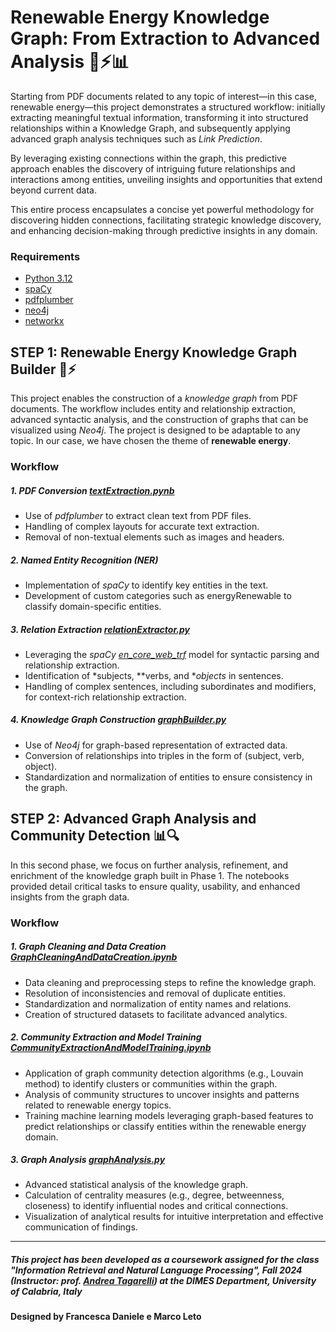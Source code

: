 # Renewable Energy Knowledge Graph: From Extraction to Advanced Analysis 🌱⚡📊
Starting from PDF documents related to any topic of interest—in this case, renewable energy—this project demonstrates a structured workflow: initially extracting meaningful textual information, transforming it into structured relationships within a Knowledge Graph, and subsequently applying advanced graph analysis techniques such as *Link Prediction*.

By leveraging existing connections within the graph, this predictive approach enables the discovery of intriguing future relationships and interactions among entities, unveiling insights and opportunities that extend beyond current data.

This entire process encapsulates a concise yet powerful methodology for discovering hidden connections, facilitating strategic knowledge discovery, and enhancing decision-making through predictive insights in any domain.
### Requirements
- [Python 3.12](https://www.python.org/downloads/)
- [spaCy](https://spacy.io/usage)
- [pdfplumber](https://pypi.org/project/pdfplumber/0.1.2/)
- [neo4j](https://neo4j.com/)
- [networkx](https://networkx.org/)


## STEP 1: Renewable Energy Knowledge Graph Builder 🌱⚡

This project enables the construction of a *knowledge graph* from PDF documents. The workflow includes entity and relationship extraction, advanced syntactic analysis, and the construction of graphs that can be visualized using *Neo4j*.
The project is designed to be adaptable to any topic. In our case, we have chosen the theme of **renewable energy**.

### Workflow
##### 1. PDF Conversion [textExtraction.pynb](KnowledgeGraphsProject/Backend/textExtraction.ipynb)

- Use of *pdfplumber* to extract clean text from PDF files.
- Handling of complex layouts for accurate text extraction.
- Removal of non-textual elements such as images and headers.

##### 2. Named Entity Recognition (NER)
- Implementation of *spaCy* to identify key entities in the text.
- Development of custom categories such as energyRenewable to classify domain-specific entities.

##### 3. Relation Extraction [relationExtractor.py](KnowledgeGraphsProject/Backend/relationExtractor.py)
- Leveraging the *spaCy [en_core_web_trf](https://spacy.io/models/en#en_core_web_trf)* model for syntactic parsing and relationship extraction.
- Identification of *subjects, **verbs, and **objects* in sentences.
- Handling of complex sentences, including subordinates and modifiers, for context-rich relationship extraction.

##### 4. Knowledge Graph Construction [graphBuilder.py](KnowledgeGraphsProject/Backend/graphBuilder.py)
- Use of *Neo4j* for graph-based representation of extracted data.
- Conversion of relationships into triples in the form of (subject, verb, object).
- Standardization and normalization of entities to ensure consistency in the graph.


## STEP 2: Advanced Graph Analysis and Community Detection 📊🔍

In this second phase, we focus on further analysis, refinement, and enrichment of the knowledge graph built in Phase 1. The notebooks provided detail critical tasks to ensure quality, usability, and enhanced insights from the graph data.

### Workflow
##### 1. Graph Cleaning and Data Creation [GraphCleaningAndDataCreation.ipynb](KnowledgeGraphsProject/Backend/GraphCleaningAndDataCreation.ipynb)

- Data cleaning and preprocessing steps to refine the knowledge graph.
- Resolution of inconsistencies and removal of duplicate entities.
- Standardization and normalization of entity names and relations.
- Creation of structured datasets to facilitate advanced analytics.

##### 2. Community Extraction and Model Training [CommunityExtractionAndModelTraining.ipynb](KnowledgeGraphsProject/Backend/CommunityExtractionAndModelTraining.ipynb)
- Application of graph community detection algorithms (e.g., Louvain method) to identify clusters or communities within the graph.
- Analysis of community structures to uncover insights and patterns related to renewable energy topics.
- Training machine learning models leveraging graph-based features to predict relationships or classify entities within the renewable energy domain.

##### 3. Graph Analysis [graphAnalysis.py](KnowledgeGraphsProject/Backend/graphAnalysis.py)
- Advanced statistical analysis of the knowledge graph.
- Calculation of centrality measures (e.g., degree, betweenness, closeness) to identify influential nodes and critical connections.
- Visualization of analytical results for intuitive interpretation and effective communication of findings.



---

##### This project has been developed as a coursework assigned for the class "Information Retrieval and Natural Language Processing", Fall 2024 (Instructor: prof. [Andrea Tagarelli](https://mlnteam-unical.github.io/)) at the DIMES Department, University of Calabria, Italy 

#### Designed by Francesca Daniele e Marco Leto 
